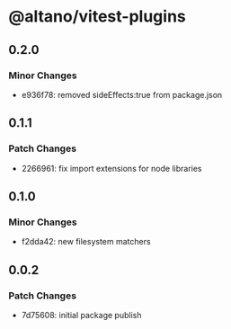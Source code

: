# @altano/vitest-plugins

## 0.2.0

### Minor Changes

- e936f78: removed sideEffects:true from package.json

## 0.1.1

### Patch Changes

- 2266961: fix import extensions for node libraries

## 0.1.0

### Minor Changes

- f2dda42: new filesystem matchers

## 0.0.2

### Patch Changes

- 7d75608: initial package publish
